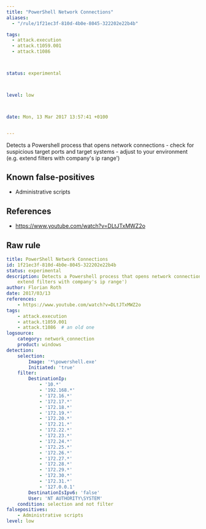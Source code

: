 ```yaml
---
title: "PowerShell Network Connections"
aliases:
  - "/rule/1f21ec3f-810d-4b0e-8045-322202e22b4b"

tags:
  - attack.execution
  - attack.t1059.001
  - attack.t1086



status: experimental



level: low



date: Mon, 13 Mar 2017 13:57:41 +0100


---
```


Detects a Powershell process that opens network connections - check for suspicious target ports and target systems - adjust to your environment (e.g. extend filters with company's ip range')

<!--more-->


## Known false-positives

* Administrative scripts



## References

* https://www.youtube.com/watch?v=DLtJTxMWZ2o


## Raw rule
```yaml
title: PowerShell Network Connections
id: 1f21ec3f-810d-4b0e-8045-322202e22b4b
status: experimental
description: Detects a Powershell process that opens network connections - check for suspicious target ports and target systems - adjust to your environment (e.g.
    extend filters with company's ip range')
author: Florian Roth
date: 2017/03/13
references:
    - https://www.youtube.com/watch?v=DLtJTxMWZ2o
tags:
    - attack.execution
    - attack.t1059.001
    - attack.t1086  # an old one
logsource:
    category: network_connection
    product: windows
detection:
    selection:
        Image: '*\powershell.exe'
        Initiated: 'true'
    filter:
        DestinationIp:
            - '10.*'
            - '192.168.*'
            - '172.16.*'
            - '172.17.*'
            - '172.18.*'
            - '172.19.*'
            - '172.20.*'
            - '172.21.*'
            - '172.22.*'
            - '172.23.*'
            - '172.24.*'
            - '172.25.*'
            - '172.26.*'
            - '172.27.*'
            - '172.28.*'
            - '172.29.*'
            - '172.30.*'
            - '172.31.*'
            - '127.0.0.1'
        DestinationIsIpv6: 'false'
        User: 'NT AUTHORITY\SYSTEM'
    condition: selection and not filter
falsepositives:
    - Administrative scripts
level: low

```
